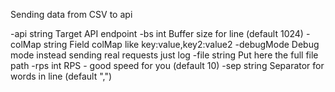 Sending data from CSV to api

-api string
    Target API endpoint
-bs int
    Buffer size for line (default 1024)
-colMap string
    Field colMap like key:value,key2:value2
-debugMode
    Debug mode instead sending real requests just log
-file string
    Put here the full file path
-rps int
    RPS - good speed for you (default 10)
-sep string
    Separator for words in line (default ",")
